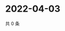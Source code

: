 # 2022-04-03

共 0 条

<!-- BEGIN WEIBO -->
<!-- 最后更新时间 Sun Apr 03 2022 03:10:31 GMT+0800 (China Standard Time) -->

<!-- END WEIBO -->
